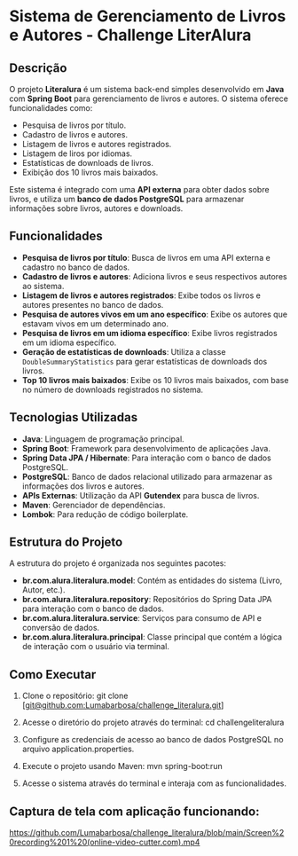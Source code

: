 # Sistema de Gerenciamento de Livros e Autores - Challenge LiterAlura 

## Descrição
O projeto **Literalura** é um sistema back-end simples desenvolvido em **Java** com **Spring Boot** para gerenciamento de livros e autores. O sistema oferece funcionalidades como:
- Pesquisa de livros por título.
- Cadastro de livros e autores.
- Listagem de livros e autores registrados.
- Listagem de liros por idiomas.
- Estatísticas de downloads de livros.
- Exibição dos 10 livros mais baixados.

Este sistema é integrado com uma **API externa** para obter dados sobre livros, e utiliza um **banco de dados PostgreSQL** para armazenar informações sobre livros, autores e downloads.

## Funcionalidades

- **Pesquisa de livros por título**: Busca de livros em uma API externa e cadastro no banco de dados.
- **Cadastro de livros e autores**: Adiciona livros e seus respectivos autores ao sistema.
- **Listagem de livros e autores registrados**: Exibe todos os livros e autores presentes no banco de dados.
- **Pesquisa de autores vivos em um ano específico**: Exibe os autores que estavam vivos em um determinado ano.
- **Pesquisa de livros em um idioma específico**: Exibe livros registrados em um idioma específico.
- **Geração de estatísticas de downloads**: Utiliza a classe `DoubleSummaryStatistics` para gerar estatísticas de downloads dos livros.
- **Top 10 livros mais baixados**: Exibe os 10 livros mais baixados, com base no número de downloads registrados no sistema.

## Tecnologias Utilizadas

- **Java**: Linguagem de programação principal.
- **Spring Boot**: Framework para desenvolvimento de aplicações Java.
- **Spring Data JPA / Hibernate**: Para interação com o banco de dados PostgreSQL.
- **PostgreSQL**: Banco de dados relacional utilizado para armazenar as informações dos livros e autores.
- **APIs Externas**: Utilização da API **Gutendex** para busca de livros.
- **Maven**: Gerenciador de dependências.
- **Lombok**: Para redução de código boilerplate.

## Estrutura do Projeto

A estrutura do projeto é organizada nos seguintes pacotes:

- **br.com.alura.literalura.model**: Contém as entidades do sistema (Livro, Autor, etc.).
- **br.com.alura.literalura.repository**: Repositórios do Spring Data JPA para interação com o banco de dados.
- **br.com.alura.literalura.service**: Serviços para consumo de API e conversão de dados.
- **br.com.alura.literalura.principal**: Classe principal que contém a lógica de interação com o usuário via terminal.

## Como Executar

1. Clone o repositório:
   git clone [[git@github.com:Lumabarbosa/challenge_literalura.git](https://github.com/Lumabarbosa/challenge_literalura.git)]

2. Acesse o diretório do projeto através do terminal:
  cd challengeliteralura
  
4. Configure as credenciais de acesso ao banco de dados PostgreSQL no arquivo application.properties.
   
6. Execute o projeto usando Maven:
  mvn spring-boot:run

8. Acesse o sistema através do terminal e interaja com as funcionalidades.

## Captura de tela com aplicação funcionando:
https://github.com/Lumabarbosa/challenge_literalura/blob/main/Screen%20recording%201%20(online-video-cutter.com).mp4

